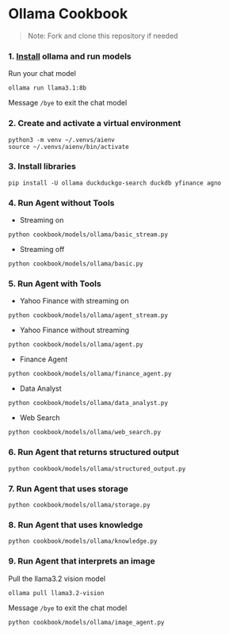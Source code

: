 # Ollama Cookbook

> Note: Fork and clone this repository if needed

### 1. [Install](https://github.com/ollama/ollama?tab=readme-ov-file#macos) ollama and run models

Run your chat model

```shell
ollama run llama3.1:8b
```

Message `/bye` to exit the chat model

### 2. Create and activate a virtual environment

```shell
python3 -m venv ~/.venvs/aienv
source ~/.venvs/aienv/bin/activate
```

### 3. Install libraries

```shell
pip install -U ollama duckduckgo-search duckdb yfinance agno
```

### 4. Run Agent without Tools

- Streaming on

```shell
python cookbook/models/ollama/basic_stream.py
```

- Streaming off

```shell
python cookbook/models/ollama/basic.py
```

### 5. Run Agent with Tools

- Yahoo Finance with streaming on

```shell
python cookbook/models/ollama/agent_stream.py
```

- Yahoo Finance without streaming

```shell
python cookbook/models/ollama/agent.py
```

- Finance Agent

```shell
python cookbook/models/ollama/finance_agent.py
```

- Data Analyst

```shell
python cookbook/models/ollama/data_analyst.py
```

- Web Search

```shell
python cookbook/models/ollama/web_search.py
```

### 6. Run Agent that returns structured output

```shell
python cookbook/models/ollama/structured_output.py
```

### 7. Run Agent that uses storage

```shell
python cookbook/models/ollama/storage.py
```

### 8. Run Agent that uses knowledge

```shell
python cookbook/models/ollama/knowledge.py
```

### 9. Run Agent that interprets an image

Pull the llama3.2 vision model

```shell
ollama pull llama3.2-vision
```

Message `/bye` to exit the chat model
```shell
python cookbook/models/ollama/image_agent.py
```
